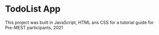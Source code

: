# TodoList App

This project was built in JavaScript, HTML ans CSS for a tutorial guide for Pre-MEST participants, 2021